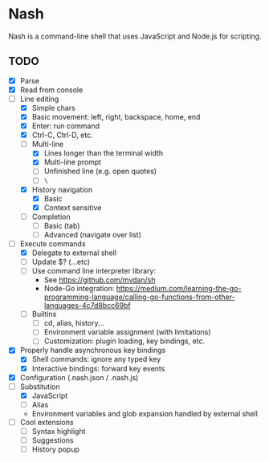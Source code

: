 # Nash
Nash is a command-line shell that uses JavaScript and Node.js for scripting.

## TODO
- [x] Parse
- [x] Read from console
- [ ] Line editing
	- [x] Simple chars
	- [x] Basic movement: left, right, backspace, home, end
	- [x] Enter: run command
	- [x] Ctrl-C, Ctrl-D, etc.
	- [ ] Multi-line
		- [x] Lines longer than the terminal width
		- [x] Multi-line prompt
		- [ ] Unfinished line (e.g. open quotes)
		- [ ] `\`
	- [x] History navigation
		- [x] Basic
		- [x] Context sensitive
	- [ ] Completion
		- [ ] Basic (tab)
		- [ ] Advanced (navigate over list)
- [ ] Execute commands
	- [x] Delegate to external shell
	- [ ] Update $? (...etc)
	- [ ] Use command line interpreter library:
		- See https://github.com/mvdan/sh
		- Node-Go integration: https://medium.com/learning-the-go-programming-language/calling-go-functions-from-other-languages-4c7d8bcc69bf
	- [ ] Builtins
		- [ ] cd, alias, history...
		- [ ] Environment variable assignment (with limitations)
		- [ ] Customization: plugin loading, key bindings, etc.
- [x] Properly handle asynchronous key bindings
	- [x] Shell commands: ignore any typed key
	- [x] Interactive bindings: forward key events
- [x] Configuration (.nash.json / .nash.js)
- [ ] Substitution
	- [x] JavaScript
	- [ ] Alias
	- Environment variables and glob expansion handled by external shell
- [ ] Cool extensions
	- [ ] Syntax highlight
	- [ ] Suggestions
	- [ ] History popup
